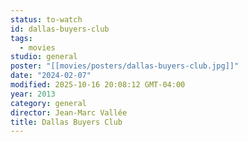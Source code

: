 ```yaml
---
status: to-watch
id: dallas-buyers-club
tags:
  - movies
studio: general
poster: "[[movies/posters/dallas-buyers-club.jpg]]"
date: "2024-02-07"
modified: 2025-10-16 20:08:12 GMT-04:00
year: 2013
category: general
director: Jean-Marc Vallée
title: Dallas Buyers Club
---
```

